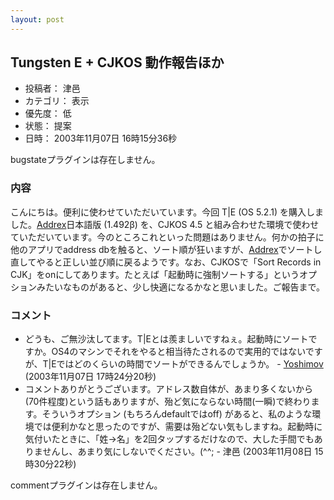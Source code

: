 ```yaml
---
layout: post
---
```

<h2>Tungsten E + CJKOS 動作報告ほか</h2>
<ul>
<li>投稿者： 津邑</li>
<li>カテゴリ： 表示</li>
<li>優先度： 低</li>
<li>状態： 提案</li>
<li>日時： 2003年11月07日 16時15分36秒</li>
</ul>
<p><span class="error">bugstateプラグインは存在しません。</span> </p>
<h3>内容</h3>
<p>こんにちは。便利に使わせていただいています。今回 T|E (OS 5.2.1) を購入しました。<a href="/?page=Addrex" class="wikipage">Addrex</a>日本語版 (1.492β) を、CJKOS 4.5 と組み合わせた環境で使わせていただいています。今のところこれといった問題はありません。何かの拍子に他のアプリでaddress dbを触ると、ソート順が狂いますが、<a href="/?page=Addrex" class="wikipage">Addrex</a>でソートし直してやると正しい並び順に戻るようです。なお、CJKOSで「Sort Records in CJK」をonにしてあります。たとえば「起動時に強制ソートする」というオプションみたいなものがあると、少し快適になるかなと思いました。ご報告まで。</p>
<h3>コメント</h3>
<ul>
<li>どうも、ご無沙汰してます。T|Eとは羨ましいですねぇ。起動時にソートですか。OS4のマシンでそれをやると相当待たされるので実用的ではないですが、T|Eではどのくらいの時間でソートができるんでしょうか。 - <a href="/?page=Yoshimov" class="wikipage">Yoshimov</a> (2003年11月07日 17時24分20秒)</li>
<li>コメントありがとうございます。アドレス数自体が、あまり多くないから(70件程度)という話もありますが、殆ど気にならない時間(一瞬)で終わります。そういうオプション (もちろんdefaultではoff) があると、私のような環境では便利かなと思ったのですが、需要は殆どない気もしますね。起動時に気付いたときに、「姓→名」を2回タップするだけなので、大した手間でもありませんし、あまり気にしないでください。(^^; - 津邑 (2003年11月08日 15時30分22秒)</li>
</ul>
<p><span class="error">commentプラグインは存在しません。</span> </p>
